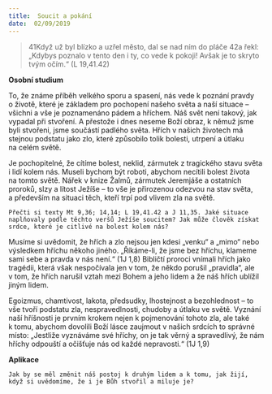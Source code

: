 ```yaml
---
title:  Soucit a pokání
date:  02/09/2019
---
```


> <p></p>
> 41Když už byl blízko a uzřel město, dal se nad ním do pláče 42a řekl: „Kdybys poznalo v tento den i ty, co vede k pokoji! Avšak je to skryto tvým očím.“ (L 19,41.42)

**Osobní studium**

To, že známe příběh velkého sporu a spasení, nás vede k poznání pravdy o životě, které je základem pro pochopení našeho světa a naší situace – všichni a vše je poznamenáno pádem a hříchem. Náš svět není takový, jak vypadal při stvoření. A přestože i dnes neseme Boží obraz, k němuž jsme byli stvořeni, jsme součástí padlého světa. Hřích v našich životech má stejnou podstatu jako zlo, které způsobilo tolik bolesti, utrpení a útlaku na celém světě.

Je pochopitelné, že cítíme bolest, neklid, zármutek z tragického stavu světa i lidí kolem nás. Museli bychom být roboti, abychom necítili bolest života na tomto světě. Nářek v knize Žalmů, zármutek Jeremjáše a ostatních proroků, slzy a lítost Ježíše – to vše je přirozenou odezvou na stav světa, a především na situaci těch, kteří trpí pod vlivem zla na světě.

`Přečti si texty Mt 9,36; 14,14; L 19,41.42 a J 11,35. Jaké situace naplňovaly podle těchto veršů Ježíše soucitem? Jak může člověk získat srdce, které je citlivé na bolest kolem nás?`

Musíme si uvědomit, že hřích a zlo nejsou jen kdesi „venku“ a „mimo“ nebo výsledkem hříchu někoho jiného. „Říkáme-li, že jsme bez hříchu, klameme sami sebe a pravda v nás není.“ (1J 1,8) Bibličtí proroci vnímali hřích jako tragédii, která však nespočívala jen v tom, že někdo porušil „pravidla“, ale v tom, že hřích narušil vztah mezi Bohem a jeho lidem a že náš hřích ublížil jiným lidem.

Egoizmus, chamtivost, lakota, předsudky, lhostejnost a bezohlednost – to vše tvoří podstatu zla, nespravedlnosti, chudoby a útlaku ve světě. Vyznání naší hříšnosti je prvním krokem nejen k pojmenování tohoto zla, ale také k tomu, abychom dovolili Boží lásce zaujmout v našich srdcích to správné místo: „Jestliže vyznáváme své hříchy, on je tak věrný a spravedlivý, že nám hříchy odpouští a očišťuje nás od každé nepravosti.“ (1J 1,9)

**Aplikace**

`Jak by se měl změnit náš postoj k druhým lidem a k tomu, jak žijí, když si uvědomíme, že i je Bůh stvořil a miluje je?`
